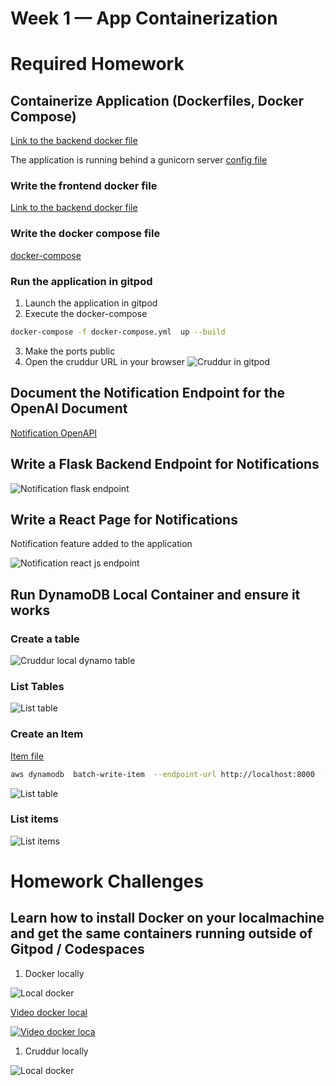 # Week 1 — App Containerization

# Required Homework

## Containerize Application (Dockerfiles, Docker Compose)

[Link to the backend docker file](../backend-flask/Dockerfile)

The application is running behind a gunicorn server [config file](../backend-flask/config/gunicorn.conf.py)

### Write the frontend docker file

[Link to the backend docker file](../frontend-react-js/Dockerfile)

### Write the docker compose file
[docker-compose](../docker-compose.yml)
### Run the application in gitpod

1. Launch the application in gitpod
2. Execute the docker-compose
   
```bash
docker-compose -f docker-compose.yml  up --build
```
3. Make the ports public
4. Open the cruddur URL in your browser
![Cruddur in gitpod](../_docs/assets/week1/Cruddur-gitpod.png)

## Document the Notification Endpoint for the OpenAI Document

[Notification OpenAPI](../backend-flask/openapi-3.0.yml#L151-165)


## Write a Flask Backend Endpoint for Notifications

![Notification flask endpoint](../_docs/assets/week1/notification-flask-endpoint.png)


## Write a React Page for Notifications
Notification feature added to the application 

![Notification react js endpoint](../_docs/assets/week1/Cruddur-create-notification.png)

## Run DynamoDB Local Container and ensure it works

### Create a table

![Cruddur local dynamo table](../_docs/assets/week1/Mongo-create-local-table.png)

### List Tables

![List table](../_docs/assets/week1/Mongo-local-table.png)

### Create an Item

[Item file](../backend-flask/dynamo_db/items.json)

```bash
aws dynamodb  batch-write-item  --endpoint-url http://localhost:8000  --request-items file://backend-flask/dynamo_db/items.json --return-consumed-capacity TOTAL  --profile bootcamp --no-cli-pager
```

![List table](../_docs/assets/week1/create-item-cruddur-table.png)

### List items

![List items](../_docs/assets/week1/list-items.png)

# Homework Challenges

## Learn how to install Docker on your localmachine and get the same containers running outside of Gitpod / Codespaces

1. Docker locally 

![Local docker](../_docs/assets/week1/docker-local.png)

[Video docker local](https://user-images.githubusercontent.com/18516249/220197658-90488e0a-653e-48ec-964b-69215a9568a5.mov)

[![Video docker loca](../_docs/assets/week1/docker-local.png)](https://user-images.githubusercontent.com/18516249/220197658-90488e0a-653e-48ec-964b-69215a9568a5.mov)

1. Cruddur locally

![Local docker](../_docs/assets/week1/cruddur-local.png)
